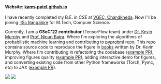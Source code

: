 #### Website: [karm-patel.github.io](https://karm-patel.github.io/)
I have recently completed my B.E. in CSE at [VGEC, Chandkheda](https://www.vgecg.ac.in/). Now I'll be joining [IISc Bangalore](https://iisc.ac.in/) for M.Tech, Compuer Science.

Currently, I am a **GSoC'22 contributor** (TensorFlow team) under [Dr. Kevin Murphy](https://www.cs.ubc.ca/~murphyk/) and [Prof. Nipun Batra](https://nipunbatra.github.io/). Where I'm exploring the algorithms of probabilistic machine learning and contributing to [pyprobml](https://github.com/probml/pyprobml) repo. This repo contains source code to reproduce the figure in [books](https://probml.github.io/pml-book/) written by Dr. Kevin Murphy. Where I'm contributing in refactoring the codebase ([example PR](https://github.com/probml/pyprobml/pull/807)), improving figures quality ([example PR](https://github.com/probml/pyprobml/pull/713)), adding interactive demo for figures, and converting existing code from other Python frameworks (Torch, Pymc, etc) to JAX ([example PR](https://github.com/probml/pyprobml/issues/694#issuecomment-1095150779)). 

<a href="https://github.com/anuraghazra/github-readme-stats">
<img align="left" src="https://github-readme-stats.vercel.app/api?username=karm-patel&count_private=true&show_icons=true&theme=radical" />
</a>
<a href="https://github.com/anuraghazra/convoychat">
<img align="center" src="https://github-readme-stats.vercel.app/api/top-langs/?username=karm-patel&layout=compact" />
</a>

